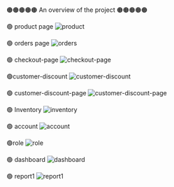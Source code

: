 🟠🟠🟠🟠🟠 An overview of the project 🟠🟠🟠🟠🟠

🟢 product page
   ![product](https://github.com/Mahdikh12x/ShopFa/assets/96537496/502f457f-86bb-420e-ae1d-32c26105ab3c)

🟢 orders page
 ![orders](https://github.com/Mahdikh12x/ShopFa/assets/96537496/1e339584-5322-48b2-91a1-97283fd72aa1)

🟢 checkout-page
  ![checkout-page](https://github.com/Mahdikh12x/ShopFa/assets/96537496/c93d526d-1c27-4215-9f1b-7e7ba164b044)

🟢customer-discount
  ![customer-discount](https://github.com/Mahdikh12x/ShopFa/assets/96537496/ec110e83-d1c3-4e29-a127-ced124a8c81b)

🟢 customer-discount-page
  ![customer-discount-page](https://github.com/Mahdikh12x/ShopFa/assets/96537496/11795459-1fc6-4cd4-a15d-20c2d8f74cb1)

🟢 Inventory
 ![inventory](https://github.com/Mahdikh12x/ShopFa/assets/96537496/d758a109-968f-4f9a-8af8-90beed3b4212)

🟢 account
 ![account](https://github.com/Mahdikh12x/ShopFa/assets/96537496/20439999-0801-4cac-8ac2-0bbac6e7ce26)

🟢role
![role](https://github.com/Mahdikh12x/ShopFa/assets/96537496/997e97ea-4a4b-4768-ad14-d34d1bc02b1a)

🟢 dashboard ![dashboard](https://github.com/Mahdikh12x/ShopFa/assets/96537496/528dd172-f1ef-4d5b-add8-78e96a5ec200)

🟢 report1
 ![report1](https://github.com/Mahdikh12x/ShopFa/assets/96537496/ff4edc68-c5fd-4588-86ac-3fd3a20462b0)
